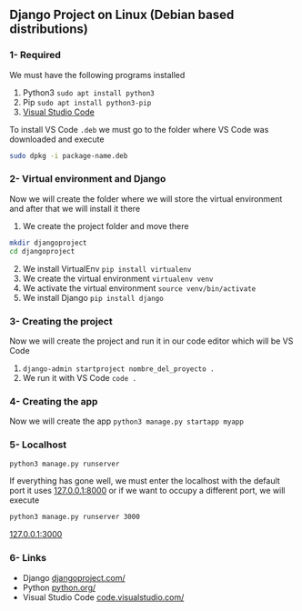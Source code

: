 ## Django Project on Linux (Debian based distributions)
### 1- Required
We must have the following programs installed
1. Python3 `sudo apt install python3`
2. Pip `sudo apt install python3-pip`
3. [Visual Studio Code](https://code.visualstudio.com/sha/download?build=stable&os=linux-deb-x64)

To install VS Code `.deb` we must go to the folder where VS Code was downloaded and execute 
```bash
sudo dpkg -i package-name.deb
```

### 2- Virtual environment and Django
Now we will create the folder where we will store the virtual environment and after that we will install it there
1. We create the project folder and move there
```bash
mkdir djangoproject
cd djangoproject
```
2. We install VirtualEnv `pip install virtualenv`
3. We create the virtual environment `virtualenv venv`
4. We activate the virtual environment `source venv/bin/activate`
5. We install Django `pip install django`

### 3- Creating the project
Now we will create the project and run it in our code editor which will be VS Code
1. `django-admin startproject nombre_del_proyecto .`
2. We run it with VS Code `code .`

### 4- Creating the app
Now we will create the app
`python3 manage.py startapp myapp`

### 5- Localhost
```bash
python3 manage.py runserver
```
If everything has gone well, we must enter the localhost with the default port it uses [127.0.0.1:8000](http://127.0.0.1:8000) or if we want to occupy a different port, we will execute
```bash 
python3 manage.py runserver 3000
```
[127.0.0.1:3000](http://127.0.0.1:3000)

### 6- Links
- Django [djangoproject.com/](https://www.djangoproject.com/)
- Python [python.org/](https://www.python.org/)
- Visual Studio Code [code.visualstudio.com/](https://code.visualstudio.com/)
